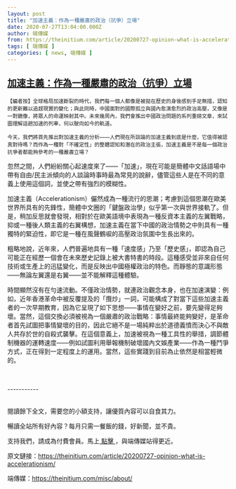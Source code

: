 ```yaml
---
layout: post
title: "加速主義：作為一種嚴肅的政治（抗爭）立場"
date: 2020-07-27T13:04:00.000Z
author: 端傳媒
from: https://theinitium.com/article/20200727-opinion-what-is-accelerationism/
tags: [ 端傳媒 ]
categories: [ news, 端傳媒 ]
---
```

<!--1595855040000-->
[加速主義：作為一種嚴肅的政治（抗爭）立場](https://theinitium.com/article/20200727-opinion-what-is-accelerationism/)
------

<div>
<section>  <article><p><small>【編者按】全球格局加速斷裂的時代，我們每一個人都像是被拋在歷史的身後感到手足無措，認知的更新難以追趕現實的變化；與此同時，中國面對的國際孤立與國內愈演愈烈的政治高壓，又像是一對鏡像，將眾人的命運映射其中。未來幾周內，我們會推出中國政治問題的系列重磅文章，來試圖理解這趟加速的列車，何以駛向如今的軌道。</small></p><p><small>今天，我們將首先推出對加速主義的分析——人們現在所談論的加速主義到底是什麼，它值得被認真對待嗎？而作為一種對「不確定性」的整體認知和潛在的政治主張，加速主義是不是每一個政治抗爭者都能夠參考的一種嚴肅立場？</small></p><p>忽然之間，人們紛紛關心起速度來了——「加速」，現在可能是簡體中文話語場中帶有自由/民主派傾向的人談論時事時最為常見的說辭，儘管這些人是在不同的意義上使用這個詞，並使之帶有強烈的模糊性。</p><p>加速主義（Accelerationism）儼然成為一種流行的思潮；考慮到這個思潮在歐美世界所具有的先鋒性，簡體中文圈的「鍵盤政治學」似乎第一次與世界接軌了。但是，稍加反思就會發現，相對於在歐美語境中表現為一種反資本主義的左翼戰略，抑或一種後人類主義的右翼構想，加速主義在當下中國的政治情勢之中則具有一種獨特的緊迫性，即它是一種在風聲鶴唳的高壓政治氛圍中生長出來的。</p><p>粗略地說，近年來，人們普遍地具有一種「速度感」乃至「歷史感」，即認為自己可能正在經歷一個會在未來歷史記錄上被大書特書的時段。這種感受並非來自任何技術或生產上的迅猛變化，而是反映出中國極權政治的特色。而靜態的意識形態——無論左翼還是右翼——並不能解釋這種體驗。</p><p>時間顯然沒有在勻速流動。不僅政治情勢，就連政治觀念本身，也在加速演變：例如，近年香港革命中被反覆提及的「攬炒」一詞，可能構成了對當下這些加速主義者的一次早期教育，因為它呈現了如下思想——事情在變好之前，要先變得足夠壞。當然，這個交換必須被視為一個嚴肅的政治戰略：事情最終能夠變好，是革命者首先試圖把事情變壞的目的，因此它絕不是一場純粹出於道德義憤而決心不與敵人共存於世的自殺式襲擊。在這個意義上，加速被視為一種工具性的舉措，調節體制機器的運轉速度——例如試圖利用舉報機制破壞國內文娛產業——作為一種鬥爭方式，正在得到一定程度上的運用。當然，這些實踐到目前為止依然是相當輕微的。</p>                                                                                                    <br><br>-----------<br><br><p>閱讀餘下全文，需要您的小額支持，讓優質內容可以自食其力。</p><p>暢讀全站所有好內容？每月只需一餐飯的錢，好新聞，並不貴。</p><p>支持我們，請成為付費會員。馬上<a href="https://theinitium.com/subscription/offers/"> 點擊 </a>，與端傳媒站得更近。</p></article>  <footer>          <p>        <span>原文鏈接：</span><a href="https://theinitium.com/article/20200727-opinion-what-is-accelerationism/">https://theinitium.com/article/20200727-opinion-what-is-accelerationism/</a>      </p>      <p>        <span>端傳媒：</span><a href="https://theinitium.com/misc/about/">https://theinitium.com/misc/about/</a>      </p>      </footer></section>
</div>
